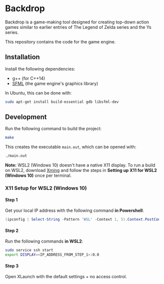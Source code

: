 # Backdrop

Backdrop is a game-making tool designed for creating top-down action games similar to earlier entries of The Legend of Zelda series and the Ys series.

This repository contains the code for the game engine.

## Installation

Install the following dependencies:

* g++ (for C++14)
* [SFML](https://www.sfml-dev.org/index.php) (the game engine's graphics library)

In Ubuntu, this can be done with:

```sh
sudo apt-get install build-essential gdb libsfml-dev
```

## Development

Run the following command to build the project:

```sh
make
```

This creates the executable `main.out`, which can be opened with:

```sh
./main.out
```

**Note:** WSL2 (Windows 10) doesn't have a native X11 display. To run a build on WSL2, download [Xming](http://www.straightrunning.com/XmingNotes/) and follow the steps in **Setting up X11 for WSL2 (Windows 10)** once per terminal.

### X11 Setup for WSL2 (Windows 10)

#### Step 1

Get your local IP address with the following command **in Powershell**:

```powershell
(ipconfig | Select-String -Pattern 'WSL' -Context 1, 5).Context.PostContext | Select-String -Pattern 'IPv4'
```

#### Step 2

Run the following commands **in WSL2**:

```sh
sudo service ssh start
export DISPLAY=<IP_ADDRESS_FROM_STEP_1>:0.0
```

#### Step 3

Open XLaunch with the default settings + no access control.
